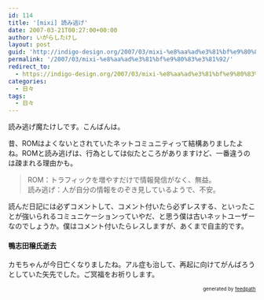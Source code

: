 ```yaml
---
id: 114
title: '[mixi] 読み逃げ'
date: 2007-03-21T00:27:00+00:00
author: いがらしたけし
layout: post
guid: 'http://indigo-design.org/2007/03/mixi-%e8%aa%ad%e3%81%bf%e9%80%83%e3%81%92/'
permalink: '/2007/03/mixi-%e8%aa%ad%e3%81%bf%e9%80%83%e3%81%92/'
redirect_to:
  - https://indigo-design.org/2007/03/mixi-%e8%aa%ad%e3%81%bf%e9%80%83%e3%81%92/
categories:
  - 日々
tags:
  - 日々
---
```

<p>読み逃げ魔たけしです。こんばんは。</p>
<p>昔、ROMはよくないとされていたネットコミュニティって結構ありましたよね。ROMと読み逃げは、行為としては似たところがありますけど、一番違うのは疎まれる理由かも。</p>
<blockquote>ROM：トラフィックを増やすだけで情報発信がなく、無益。<br />
読み逃げ：人が自分の情報をのぞき見しているようで、不安。</blockquote>
<p>読んだ日記には必ずコメントして、コメント付いたら必ずレスする、といったことが強いられるコミュニケーションっていやだ、と思う僕は古いネットユーザーなのでしょうか。僕はコメント付いたらレスしますが、あくまで自主的です。</p>
<h4>鴨志田穣氏逝去</h4>
<p>カモちゃんが今日亡くなりましたね。アル症も治して、再起に向けてがんばろうとしていた矢先でした。ご冥福をお祈りします。</p>
<div style="text-align: right;font-size: 10px">
&nbsp;&nbsp;<span>generated by <a href="http://feedpath.jp">feedpath</a></span>
</div>